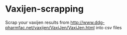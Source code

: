 # Vaxijen-scrapping
Scrap your vaxijen results from http://www.ddg-pharmfac.net/vaxijen/VaxiJen/VaxiJen.html into csv files
